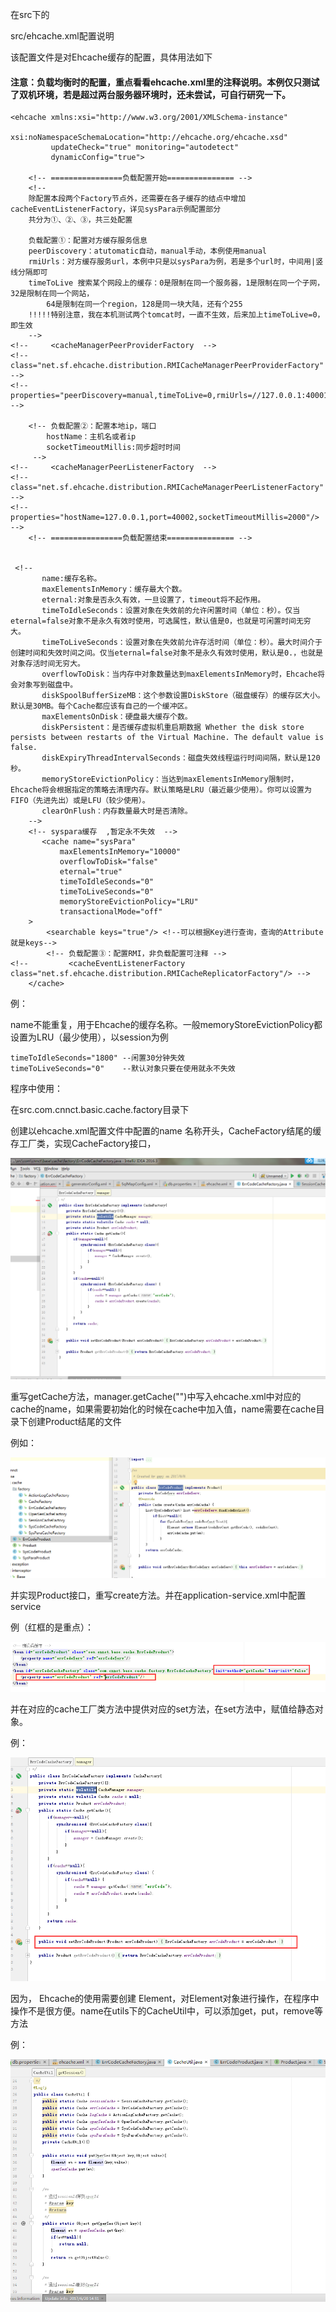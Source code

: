 在src下的

src/ehcache.xml配置说明

该配置文件是对Ehcache缓存的配置，具体用法如下

#### 注意：负载均衡时的配置，重点看看ehcache.xml里的注释说明。本例仅只测试了双机环境，若是超过两台服务器环境时，还未尝试，可自行研究一下。

```
<ehcache xmlns:xsi="http://www.w3.org/2001/XMLSchema-instance"
         xsi:noNamespaceSchemaLocation="http://ehcache.org/ehcache.xsd"
         updateCheck="true" monitoring="autodetect"
         dynamicConfig="true">

    <!-- ================负载配置开始=============== -->
    <!-- 
    除配置本段两个Factory节点外，还需要在各子缓存的结点中增加cacheEventListenerFactory，详见sysPara示例配置部分
    共分为①、②、③，共三处配置

    负载配置①：配置对方缓存服务信息
    peerDiscovery：atutomatic自动，manual手动，本例使用manual
    rmiUrls：对方缓存服务url，本例中只是以sysPara为例，若是多个url时，中间用|竖线分隔即可
    timeToLive 搜索某个网段上的缓存：0是限制在同一个服务器，1是限制在同一个子网，32是限制在同一个网站，
        64是限制在同一个region，128是同一块大陆，还有个255
    !!!!!特别注意，我在本机测试两个tomcat时，一直不生效，后来加上timeToLive=0，即生效
    -->       
<!--     <cacheManagerPeerProviderFactory  -->
<!--         class="net.sf.ehcache.distribution.RMICacheManagerPeerProviderFactory" -->
<!--         properties="peerDiscovery=manual,timeToLive=0,rmiUrls=//127.0.0.1:40001/sysPara"/> -->

    <!-- 负载配置②：配置本地ip，端口
        hostName：主机名或者ip
        socketTimeoutMillis:同步超时时间
     -->
<!--     <cacheManagerPeerListenerFactory  -->
<!--            class="net.sf.ehcache.distribution.RMICacheManagerPeerListenerFactory"  -->
<!--            properties="hostName=127.0.0.1,port=40002,socketTimeoutMillis=2000"/>  -->
    <!-- ================负载配置结束=============== -->


 <!--  
       name:缓存名称。  
       maxElementsInMemory：缓存最大个数。  
       eternal:对象是否永久有效，一旦设置了，timeout将不起作用。  
       timeToIdleSeconds：设置对象在失效前的允许闲置时间（单位：秒）。仅当eternal=false对象不是永久有效时使用，可选属性，默认值是0，也就是可闲置时间无穷大。  
       timeToLiveSeconds：设置对象在失效前允许存活时间（单位：秒）。最大时间介于创建时间和失效时间之间。仅当eternal=false对象不是永久有效时使用，默认是0.，也就是对象存活时间无穷大。  
       overflowToDisk：当内存中对象数量达到maxElementsInMemory时，Ehcache将会对象写到磁盘中。  
       diskSpoolBufferSizeMB：这个参数设置DiskStore（磁盘缓存）的缓存区大小。默认是30MB。每个Cache都应该有自己的一个缓冲区。  
       maxElementsOnDisk：硬盘最大缓存个数。  
       diskPersistent：是否缓存虚拟机重启期数据 Whether the disk store persists between restarts of the Virtual Machine. The default value is false.  
       diskExpiryThreadIntervalSeconds：磁盘失效线程运行时间间隔，默认是120秒。  
       memoryStoreEvictionPolicy：当达到maxElementsInMemory限制时，Ehcache将会根据指定的策略去清理内存。默认策略是LRU（最近最少使用）。你可以设置为FIFO（先进先出）或是LFU（较少使用）。  
       clearOnFlush：内存数量最大时是否清除。  
    -->  
    <!-- syspara缓存  ,暂定永不失效  -->
       <cache name="sysPara"
           maxElementsInMemory="10000"
           overflowToDisk="false"
           eternal="true"
           timeToIdleSeconds="0"
           timeToLiveSeconds="0"
           memoryStoreEvictionPolicy="LRU"
           transactionalMode="off"
    >
        <searchable keys="true"/> <!--可以根据Key进行查询，查询的Attribute就是keys-->
        <!-- 负载配置③：配置RMI，非负载配置可注释 -->
<!--         <cacheEventListenerFactory class="net.sf.ehcache.distribution.RMICacheReplicatorFactory"/> -->
    </cache>
```

例：



name不能重复，用于Ehcache的缓存名称。一般memoryStoreEvictionPolicy都设置为LRU（最少使用），以session为例

```
timeToIdleSeconds="1800" --闲置30分钟失效
timeToLiveSeconds="0"    --默认对象只要在使用就永不失效
```

程序中使用：

在src.com.cnnct.basic.cache.factory目录下

创建以ehcache.xml配置文件中配置的name 名称开头，CacheFactory结尾的缓存工厂类，实现CacheFactory接口，

![](/assets/errCodeCacheFactory.png)

重写getCache方法，manager.getCache\(""\)中写入ehcache.xml中对应的cache的name，如果需要初始化的时候在cache中加入值，name需要在cache目录下创建Product结尾的文件

例如：

![](/assets/product.png)

并实现Product接口，重写create方法。并在application-service.xml中配置service

例（红框的是重点）：

![](/assets/service-eache.png)

并在对应的cache工厂类方法中提供对应的set方法，在set方法中，赋值给静态对象。

例：

![](/assets/service-cachefactory.png)

因为， Ehcache的使用需要创建 Element，对Element对象进行操作，在程序中操作不是很方便。name在utils下的CacheUtil中，可以添加get，put，remove等方法

例：

![](/assets/cacheUtil.png)

